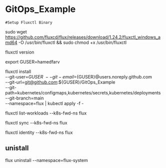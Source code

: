 # GitOps_Example

    #Setup Fluxctl Binary 

sudo wget https://github.com/fluxcd/flux/releases/download/1.24.2/fluxctl_windows_amd64 -O /usr/bin/fluxctl && sudo chmod +x /usr/bin/fluxctl

fluxctl version

export GUSER=hamedfarv

fluxctl install \
--git-user=${GUSER} \
--git-email=${GUSER}@users.noreply.github.com \
--git-url=git@github.com:${GUSER}/GitOps_Example \
--git-path=kubernetes/configmaps,kubernetes/secrets,kubernetes/deployments \
--git-branch=main \
--namespace=flux | kubectl apply -f -

fluxctl list-workloads --k8s-fwd-ns flux

fluxctl sync --k8s-fwd-ns flux

fluxctl identity --k8s-fwd-ns flux


 ## unistall

flux uninstall --namespace=flux-system